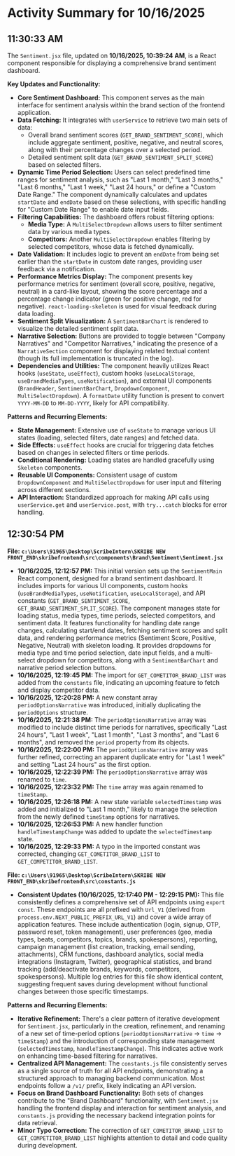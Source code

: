 # Activity Summary for 10/16/2025

## 11:30:33 AM
The `Sentiment.jsx` file, updated on **10/16/2025, 10:39:24 AM**, is a React component responsible for displaying a comprehensive brand sentiment dashboard.

**Key Updates and Functionality:**

*   **Core Sentiment Dashboard:** This component serves as the main interface for sentiment analysis within the brand section of the frontend application.
*   **Data Fetching:** It integrates with `userService` to retrieve two main sets of data:
    *   Overall brand sentiment scores (`GET_BRAND_SENTIMENT_SCORE`), which include aggregate sentiment, positive, negative, and neutral scores, along with their percentage changes over a selected period.
    *   Detailed sentiment split data (`GET_BRAND_SENTIMENT_SPLIT_SCORE`) based on selected filters.
*   **Dynamic Time Period Selection:** Users can select predefined time ranges for sentiment analysis, such as "Last 1 month," "Last 3 months," "Last 6 months," "Last 1 week," "Last 24 hours," or define a "Custom Date Range." The component dynamically calculates and updates `startDate` and `endDate` based on these selections, with specific handling for "Custom Date Range" to enable date input fields.
*   **Filtering Capabilities:** The dashboard offers robust filtering options:
    *   **Media Type:** A `MultiSelectDropdown` allows users to filter sentiment data by various media types.
    *   **Competitors:** Another `MultiSelectDropdown` enables filtering by selected competitors, whose data is fetched dynamically.
*   **Date Validation:** It includes logic to prevent an `endDate` from being set earlier than the `startDate` in custom date ranges, providing user feedback via a notification.
*   **Performance Metrics Display:** The component presents key performance metrics for sentiment (overall score, positive, negative, neutral) in a card-like layout, showing the score percentage and a percentage change indicator (green for positive change, red for negative). `react-loading-skeleton` is used for visual feedback during data loading.
*   **Sentiment Split Visualization:** A `SentimentBarChart` is rendered to visualize the detailed sentiment split data.
*   **Narrative Selection:** Buttons are provided to toggle between "Company Narratives" and "Competitor Narratives," indicating the presence of a `NarrativeSection` component for displaying related textual content (though its full implementation is truncated in the log).
*   **Dependencies and Utilities:** The component heavily utilizes React hooks (`useState`, `useEffect`), custom hooks (`useLocalStorage`, `useBrandMediaTypes`, `useNotification`), and external UI components (`BrandHeader`, `SentimentBarChart`, `DropdownComponent`, `MultiSelectDropdown`). A `formatDate` utility function is present to convert `YYYY-MM-DD` to `MM-DD-YYYY`, likely for API compatibility.

**Patterns and Recurring Elements:**

*   **State Management:** Extensive use of `useState` to manage various UI states (loading, selected filters, date ranges) and fetched data.
*   **Side Effects:** `useEffect` hooks are crucial for triggering data fetches based on changes in selected filters or time periods.
*   **Conditional Rendering:** Loading states are handled gracefully using `Skeleton` components.
*   **Reusable UI Components:** Consistent usage of custom `DropdownComponent` and `MultiSelectDropdown` for user input and filtering across different sections.
*   **API Interaction:** Standardized approach for making API calls using `userService.get` and `userService.post`, with `try...catch` blocks for error handling.

## 12:30:54 PM
**File: `c:\Users\91965\Desktop\ScribeIntern\SKRIBE NEW FRONT_END\skribefrontend\src\components\Brand\Sentiment\Sentiment.jsx`**

*   **10/16/2025, 12:12:57 PM:** This initial version sets up the `SentimentMain` React component, designed for a brand sentiment dashboard. It includes imports for various UI components, custom hooks (`useBrandMediaTypes`, `useNotification`, `useLocalStorage`), and API constants (`GET_BRAND_SENTIMENT_SCORE`, `GET_BRAND_SENTIMENT_SPLIT_SCORE`). The component manages state for loading status, media types, time periods, selected competitors, and sentiment data. It features functionality for handling date range changes, calculating start/end dates, fetching sentiment scores and split data, and rendering performance metrics (Sentiment Score, Positive, Negative, Neutral) with skeleton loading. It provides dropdowns for media type and time period selection, date input fields, and a multi-select dropdown for competitors, along with a `SentimentBarChart` and narrative period selection buttons.
*   **10/16/2025, 12:19:45 PM:** The import for `GET_COMETITOR_BRAND_LIST` was added from the `constants` file, indicating an upcoming feature to fetch and display competitor data.
*   **10/16/2025, 12:20:28 PM:** A new constant array `periodOptionsNarrative` was introduced, initially duplicating the `periodOptions` structure.
*   **10/16/2025, 12:21:38 PM:** The `periodOptionsNarrative` array was modified to include distinct time periods for narratives, specifically "Last 24 hours", "Last 1 week", "Last 1 month", "Last 3 months", and "Last 6 months", and removed the `period` property from its objects.
*   **10/16/2025, 12:22:00 PM:** The `periodOptionsNarrative` array was further refined, correcting an apparent duplicate entry for "Last 1 week" and setting "Last 24 hours" as the first option.
*   **10/16/2025, 12:22:39 PM:** The `periodOptionsNarrative` array was renamed to `time`.
*   **10/16/2025, 12:23:32 PM:** The `time` array was again renamed to `timeStamp`.
*   **10/16/2025, 12:26:18 PM:** A new state variable `selectedTimestamp` was added and initialized to "Last 1 month," likely to manage the selection from the newly defined `timeStamp` options for narratives.
*   **10/16/2025, 12:26:53 PM:** A new handler function `handleTimestampChange` was added to update the `selectedTimestamp` state.
*   **10/16/2025, 12:29:33 PM:** A typo in the imported constant was corrected, changing `GET_COMETITOR_BRAND_LIST` to `GET_COMPETITOR_BRAND_LIST`.

**File: `c:\Users\91965\Desktop\ScribeIntern\SKRIBE NEW FRONT_END\skribefrontend\src\constants.js`**

*   **Consistent Updates (10/16/2025, 12:17:40 PM - 12:29:15 PM):** This file consistently defines a comprehensive set of API endpoints using `export const`. These endpoints are all prefixed with `Url_V1` (derived from `process.env.NEXT_PUBLIC_PREFIX_URL_V1`) and cover a wide array of application features. These include authentication (login, signup, OTP, password reset, token management), user preferences (geo, media types, beats, competitors, topics, brands, spokespersons), reporting, campaign management (list creation, tracking, email sending, attachments), CRM functions, dashboard analytics, social media integrations (Instagram, Twitter), geographical statistics, and brand tracking (add/deactivate brands, keywords, competitors, spokespersons). Multiple log entries for this file show identical content, suggesting frequent saves during development without functional changes between those specific timestamps.

**Patterns and Recurring Elements:**

*   **Iterative Refinement:** There's a clear pattern of iterative development for `Sentiment.jsx`, particularly in the creation, refinement, and renaming of a new set of time-period options (`periodOptionsNarrative` -> `time` -> `timeStamp`) and the introduction of corresponding state management (`selectedTimestamp`, `handleTimestampChange`). This indicates active work on enhancing time-based filtering for narratives.
*   **Centralized API Management:** The `constants.js` file consistently serves as a single source of truth for all API endpoints, demonstrating a structured approach to managing backend communication. Most endpoints follow a `/v1/` prefix, likely indicating an API version.
*   **Focus on Brand Dashboard Functionality:** Both sets of changes contribute to the "Brand Dashboard" functionality, with `Sentiment.jsx` handling the frontend display and interaction for sentiment analysis, and `constants.js` providing the necessary backend integration points for data retrieval.
*   **Minor Typo Correction:** The correction of `GET_COMETITOR_BRAND_LIST` to `GET_COMPETITOR_BRAND_LIST` highlights attention to detail and code quality during development.